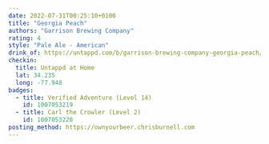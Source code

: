 ```yaml
---
date: 2022-07-31T00:25:10+0100
title: "Georgia Peach"
authors: "Garrison Brewing Company"
rating: 4
style: "Pale Ale - American"
drink_of: https://untappd.com/b/garrison-brewing-company-georgia-peach/3062047
checkin:
  title: Untappd at Home
  lat: 34.235
  long: -77.948
badges:
  - title: Verified Adventure (Level 14)
    id: 1007053219
  - title: Carl the Crowler (Level 2)
    id: 1007053220
posting_method: https://ownyourbeer.chrisburnell.com
---
```

